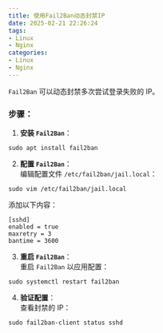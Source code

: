 ```yaml
---
title: 使用Fail2Ban动态封禁IP
date: 2025-02-21 22:26:24
tags:
- Linux
- Nginx
categories:
- Linux
- Nginx
---
```


`Fail2Ban` 可以动态封禁多次尝试登录失败的 IP。

### 步骤：

1.  **安装 `Fail2Ban`**：
    

```   
sudo apt install fail2ban
```

    
2.  **配置 `Fail2Ban`**：  
编辑配置文件 `/etc/fail2ban/jail.local`：
    
```
sudo vim /etc/fail2ban/jail.local
```
    
添加以下内容：
```    
[sshd]
enabled = true
maxretry = 3
bantime = 3600
``` 
3.  **重启 `Fail2Ban`**：  
重启 `Fail2Ban` 以应用配置：   
```  
sudo systemctl restart fail2ban
```    
4.  **验证配置**：  
查看封禁的 IP：
```  
sudo fail2ban-client status sshd
```    


